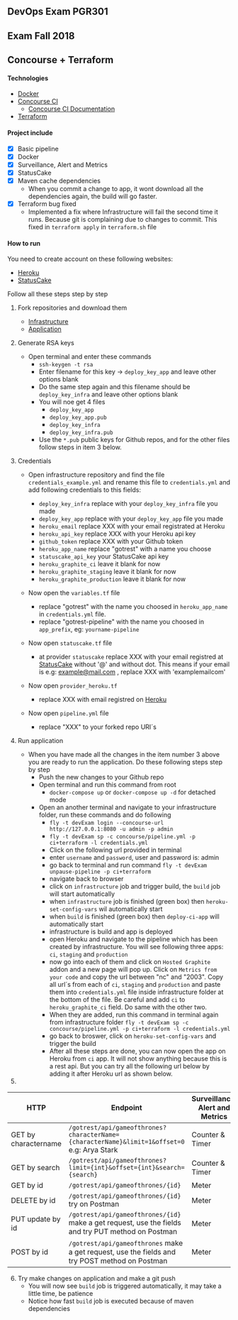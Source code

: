 ## DevOps Exam PGR301  
  
## Exam Fall 2018  
  
## Concourse + Terraform  

#### Technologies
- [Docker](https://www.docker.com/)
- [Concourse CI](https://concoursetutorial.com/)
	- [Concourse CI Documentation](https://concourse-ci.org/)
- [Terraform](https://www.terraform.io/)

#### Project include
 - [X] Basic pipeline
 - [X] Docker
 - [X] Surveillance, Alert and Metrics
 - [X] StatusCake
 - [X] Maven cache dependencies
	 - When you commit a change to app, it wont download all the dependencies again, the build will go faster.
 - [X] Terraform bug fixed 
	 - Implemented a fix where Infrastructure will fail the second time it runs. Because git is complaining due to changes to commit. This fixed in `terraform apply` in `terraform.sh` file


#### How to run

You need to create account on these following websites:
- [Heroku](https://www.heroku.com)
- [StatusCake](https://www.statuscake.com/)

Follow all these steps step by step 

1. Fork repositories and download them
	- [Infrastructure](https://github.com/mudasar187/DevOps_Infra_Exam2018.git)
	- [Application](https://github.com/mudasar187/DevOps_App_Exam2018.git) 

2. Generate RSA keys
	- Open terminal and enter these commands
		- `ssh-keygen -t rsa`
		- Enter filename for this key -> `deploy_key_app` and leave other options blank
		- Do the same step again and this filename should be `deploy_key_infra` and leave other options blank 
		- You will noe get 4 files
			- `deploy_key_app`
			- `deploy_key_app.pub`
			- `deploy_key_infra`
			- `deploy_key_infra.pub`
		- Use the `*.pub` public keys for Github repos, and for the other files follow steps in item 3 below.

3. Credentials
	- Open infrastructure repository and find the file `credentials_example.yml` and rename this file to `credentials.yml` and add following credentials to this fields:
		- `deploy_key_infra` replace with your `deploy_key_infra` file you made
		- `deploy_key_app` replace with your `deploy_key_app` file you made
		- `heroku_email` replace XXX with your email registrated at Heroku
		- `heroku_api_key` replace XXX with your Heroku api key
		- `github_token` replace XXX with your Github token
		- `heroku_app_name` replace "gotrest" with a name you choose
		- `statuscake_api_key` your StatusCake api key
		- `heroku_graphite_ci` leave it blank for now
		- `heroku_graphite_staging` leave it blank for now
		- `heroku_graphite_production` leave it blank for now
	
	- Now open the `variables.tf` file
		- replace "gotrest" with the name you choosed in `heroku_app_name` in `credentials.yml` file.
		- replace "gotrest-pipeline" with the name you choosed in `app_prefix`, eg: `yourname-pipeline`

	- Now open `statuscake.tf` file
		- at provider `statuscake` replace XXX with your email registred at [StatusCake](https://www.statuscake.com/) without '@' and without dot. This means if your email is e.g: example@mail.com , replace XXX with 'examplemailcom'

	- Now open `provider_heroku.tf`
		- replace XXX with email registred on [Heroku](https://www.heroku.com)

	- Now open `pipeline.yml` file
		- replace "XXX" to your forked repo URI´s

4. Run application
	- When you have made all the changes in the item number 3 above you are ready to run the application. Do these following steps step by step
		- Push the new changes to your Github repo
		- Open terminal and run this command from root 
			- `docker-compose up` or `docker-compose up -d` for detached mode
		- Open an another terminal and navigate to your infrastructure folder, run these commands and do following
			- `fly -t devExam login --concourse-url http://127.0.0.1:8080 -u admin -p admin`
			- `fly -t devExam sp -c concourse/pipeline.yml -p ci+terraform -l credentials.yml`
			- Click on the following url provided in terminal
			- enter `username` and `password`, user and password is: admin
			- go back to terminal and run command `fly -t devExam unpause-pipeline -p ci+terraform`
			- navigate back to browser
			- click on `infrastructure` job and trigger build, the `build` job will start automatically
			- when `infrastructure` job is finished (green box) then `heroku-set-config-vars` wil automatically start
			- when `build` is finished (green box) then `deploy-ci-app` will automatically start
			- infrastructure is build and app is deployed
			- open Heroku and navigate to the pipeline which has been created by infrastructure. You will see following three apps: `ci`, `staging` and `production`
			- now go into each of them and click on `Hosted Graphite` addon and a new page will pop up. Click on `Metrics from your code` and copy the url between "nc" and "2003". Copy all url´s from each of `ci`, `staging` and `production` and paste them into `credentials.yml` file inside infrastructure folder at the bottom of the file. Be careful and add `ci` to `heroku_graphite_ci` field. Do same with the other two.
			- When they are added, run this command in terminal again from infrastructure folder `fly -t devExam sp -c concourse/pipeline.yml -p ci+terraform -l credentials.yml`
			- go back to broswer, click on `heroku-set-config-vars` and trigger the build
			- After all these steps are done, you can now open the app on Heroku from `ci` app. It will not show anything because this is a rest api. But you can try all the following url below by adding it  after Heroku url as shown below.
			

5. 
|HTTP| Endpoint | Surveillance, Alert and Metrics  |
|--|--|--|
| GET by charactername | `/gotrest/api/gameofthrones?characterName={characterName}&limit=1&offset=0` e.g: Arya Stark  | Counter & Timer
| GET by search | `/gotrest/api/gameofthrones?limit={int}&offset={int}&search={search}` | Counter & Timer
| GET by id | `/gotrest/api/gameofthrones/{id}` | Meter
| DELETE by id | `/gotrest/api/gameofthrones/{id}` try on Postman | Meter
| PUT update by id | `/gotrest/api/gameofthrones/{id}` make a get request, use the fields and try PUT method on Postman | Meter
| POST by id | `/gotrest/api/gameofthrones` make a get request, use the fields and try POST method on Postman | Meter


6. Try make changes on application and make a git push
    - You will now see `build` job is triggered automatically, it may take a little time, be patience
    - Notice how fast `build` job is executed because of maven dependencies

		